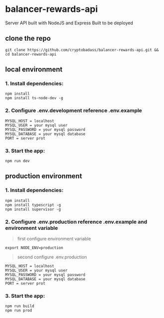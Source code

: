 # balancer-rewards-api
Server API built with NodeJS and Express Built to be deployed

## clone the repo
```
git clone https://github.com/cryptobadass/balancer-rewards-api.git && cd balancer-rewards-api
```
## local environment
### 1. Install dependencies:
```
npm install
npm install ts-node-dev -g
```

### 2. Configure .env.development reference .env.example
```
MYSQL_HOST = localhost
MYSQL_USER = your mysql user
MYSQL_PASSWORD = your mysql password
MYSQL_DATABASE = your mysql database
PORT = server prot
```

### 3. Start the app:
```
npm run dev
```

## production environment
### 1. Install dependencies:
```
npm install
npm install typescript -g
npm install supervisor -g
```
### 2. Configure .env.production reference .env.example and environment variable
> first configure environment variable
```
export NODE_ENV=production
```
> second configure .env.production
```
MYSQL_HOST = localhost
MYSQL_USER = your mysql user
MYSQL_PASSWORD = your mysql password
MYSQL_DATABASE = your mysql database
PORT = server prot
```

### 3. Start the app:
```
npm run build
npm run prod
```